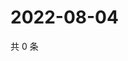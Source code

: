 # 2022-08-04

共 0 条

<!-- BEGIN WEIBO -->
<!-- 最后更新时间 Thu Aug 04 2022 21:36:07 GMT+0800 (China Standard Time) -->

<!-- END WEIBO -->

